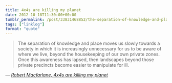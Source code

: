 ```yaml
---
title: 4x4s are killing my planet
date: 2012-10-18T11:30:00+00:00
tumblr_permalink: /post/33831468852/the-separation-of-knowledge-and-place-moves-us
tags: ["linklog"]
format: "quote"
---
```


> The separation of knowledge and place moves us slowly towards a society in which it is increasingly unnecessary for us to be aware of where we live, beyond the housekeeping of our own private zones. Once this awareness has lapsed, then landscapes beyond those private precincts become easier to manipulate for ill.

— <cite>[Robert Macfarlane, _4x4s are killing my planet_](https://www.theguardian.com/books/2005/jun/04/featuresreviews.guardianreview32)</cite>
